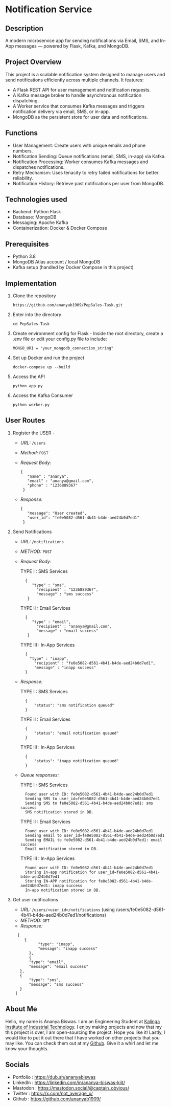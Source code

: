 # Notification Service 

## Description

A modern microservice app for sending notifications via Email, SMS, and In-App messages — powered by Flask, Kafka, and MongoDB.

## Project Overview

This project is a scalable notification system designed to manage users and send notifications efficiently across multiple channels. It features:
  - A Flask REST API for user management and notification requests.
  - A Kafka message broker to handle asynchronous notification dispatching.
  - A Worker service that consumes Kafka messages and triggers notification delivery via email, SMS, or in-app.
  - MongoDB as the persistent store for user data and notifications.

## Functions

  - User Management: Create users with unique emails and phone numbers.
  - Notification Sending: Queue notifications (email, SMS, in-app) via Kafka.
  - Notification Processing: Worker consumes Kafka messages and dispatches notifications.
  - Retry Mechanism: Uses tenacity to retry failed notifications for better reliability.
  - Notification History: Retrieve past notifications per user from MongoDB.

## Technologies used

  - Backend: Python Flask 
  - Database: MongoDB 
  - Messaging: Apache Kafka 
  - Containerization: Docker & Docker Compose

## Prerequisites

  - Python 3.8
  - MongoDB Atlas account / local MongoDB
  - Kafka setup (handled by Docker Compose in this project)

## Implementation

1. Clone the repository
   ```
   https://github.com/ananyab1909/PepSales-Task.git
   ```

3. Enter into the directory
   ```
   cd PepSales-Task
   ```

5. Create environment config for Flask - Inside the root directory, create a .env file or edit your config.py file to include:
    ```
    MONGO_URI = "your_mongodb_connection_string"
    ```

7. Set up Docker and run the project
   ```
   docker-compose up --build
   ```

9. Access the API
     ```
     python app.py
     ```

11. Access the Kafka Consumer
     ```
     python worker.py
     ```

## User Routes

1. Register the USER -
   
   - *URL:* `/users`
   - *Method:* `POST`
   - *Request Body:*
   
     ```
     {
        "name" : "ananya", 
      	"email" : "ananya@gmail.com",
      	"phone" : "1236889367" 
      }
     ```
   - *Response:*
     ```
     {
      	"message": "User created",
      	"user_id": "fe0e5082-d561-4b41-b4de-aed24b0d7ed1"
      }
     ```

3. Send Notifications

   - *URL:* `/notifications`
   - *METHOD:* `POST`
   - *Request Body:*
   
     TYPE I : SMS Services
     ```
       {
          "type" : "sms", 
        	"recipient" : "1236889367",
        	"message" : "sms success" 
        }
     ```
     
     TYPE II : Email Services
     ```
       {
          "type" : "email", 
        	"recipient" : "ananya@gmail.com",
        	"message" : "email success" 
        }
     ```
     TYPE III : In-App Services
      ```
        {
          "type" : "inapp", 
        	"recipient" : "fe0e5082-d561-4b41-b4de-aed24b0d7ed1",
        	"message" : "inapp success" 
        }
      ```

    - *Response:*
    
      TYPE I : SMS Services
      ```
        {
        	"status": "sms notification queued"
        }
      ```
      
      TYPE II : Email Services
      ```
        {
        	"status": "email notification queued"
        }
      ```
    
      TYPE III : In-App Services
      ```
        {
        	"status": "inapp notification queued"
        }
      ```
  
    - *Queue responses:*
    
      TYPE I : SMS Services
      ```
        Found user with ID: fe0e5082-d561-4b41-b4de-aed24b0d7ed1
        Sending SMS to user_id=fe0e5082-d561-4b41-b4de-aed24b0d7ed1
        Sending SMS to fe0e5082-d561-4b41-b4de-aed24b0d7ed1: sms success
        SMS notification stored in DB.
      ```
  
      TYPE II : Email Services
      ```
        Found user with ID: fe0e5082-d561-4b41-b4de-aed24b0d7ed1
        Sending email to user_id=fe0e5082-d561-4b41-b4de-aed24b0d7ed1
        Sending EMAIL to fe0e5082-d561-4b41-b4de-aed24b0d7ed1: email success     
        Email notification stored in DB.
      ```
    
      TYPE III : In-App Services
      ```
        Found user with ID: fe0e5082-d561-4b41-b4de-aed24b0d7ed1
        Storing in-app notification for user_id=fe0e5082-d561-4b41-b4de-aed24b0d7ed1
        Storing IN-APP notification for fe0e5082-d561-4b41-b4de-aed24b0d7ed1: inapp success
        In-app notification stored in DB.
      ```
      
  4. Get user notifications
     
     - *URL:* `/users/<user_id>/notifications` (using /users/fe0e5082-d561-4b41-b4de-aed24b0d7ed1/notifications)
     - *METHOD:* `GET`
     - *Response:*
     ```
       [
      	  {
        		"type": "inapp",
        		"message": "inapp success"
        	},
        	{
      		"type": "email",
      		"message": "email success"
      	},
      	{
      		"type": "sms",
      		"message": "sms success"
      	}
      ]
     ```
## About Me

Hello, my name is Ananya Biswas. I am an Engineering Student at [Kalinga Institute of Industrial Technology](https://kiit.ac.in/). I enjoy making projects and now that my this project is over, I am open-sourcing the project. Hope you like it! Lastly, I would like to put it out there that I have worked on other projects that you may like. You can check them out at my [Github](https://github.com/ananyab1909/). Give it a whirl and let me know your thoughts.

## Socials
  - Portfolio : https://dub.sh/ananyabiswas
  - LinkedIn : https://linkedin.com/in/ananya-biswas-kiit/
  - Mastodon : https://mastodon.social/@captain_obvious/
  - Twitter : https://x.com/not_average_x/
  - Github : https://github.com/ananyab1909/

